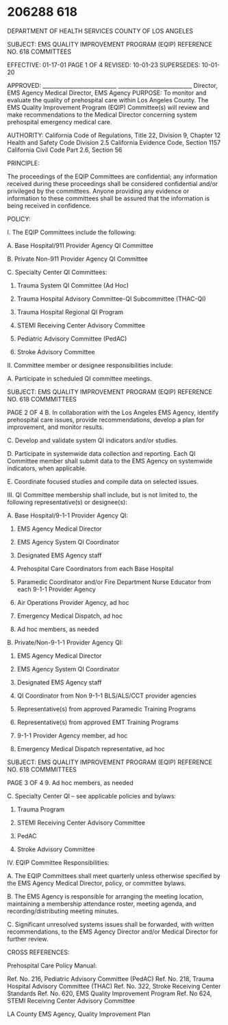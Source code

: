 # 206288 618

DEPARTMENT OF HEALTH SERVICES 
COUNTY OF LOS ANGELES 
 
SUBJECT: EMS QUALITY IMPROVEMENT PROGRAM (EQIP) REFERENCE NO. 618 
 COMMITTEES 
 
EFFECTIVE: 01-17-01  PAGE 1 OF 4 
REVISED:  10-01-23 
SUPERSEDES: 10-01-20 
 
  
APPROVED: ___________________________      ___________________________ 
 Director, EMS Agency   Medical Director, EMS Agency 
PURPOSE: To monitor and evaluate the quality of prehospital care within Los Angeles 
County. The EMS Quality Improvement Program (EQIP) Committee(s) will 
review and make recommendations to the Medical Director concerning system 
prehospital emergency medical care. 
 
AUTHORITY: California Code of Regulations, Title 22, Division 9, Chapter 12 
 Health and Safety Code Division 2.5 
 California Evidence Code, Section 1157 
 California Civil Code Part 2.6, Section 56 
 
PRINCIPLE: 
 
The proceedings of the EQIP Committees are confidential; any information received during 
these proceedings shall be considered confidential and/or privileged by the committees. Anyone 
providing any evidence or information to these committees shall be assured that the information 
is being received in confidence. 
 
POLICY: 
 
I. The EQIP Committees include the following: 
 
A. Base Hospital/911 Provider Agency QI Committee 
 
B. Private Non-911 Provider Agency QI Committee 
 
C. Specialty Center QI Committees: 
 
1. Trauma System QI Committee (Ad Hoc) 
 
2. Trauma Hospital Advisory Committee-QI Subcommittee (THAC-QI) 
 
3. Trauma Hospital Regional QI Program 
 
4. STEMI Receiving Center Advisory Committee 
 
5. Pediatric Advisory Committee (PedAC) 
 
6. Stroke Advisory Committee  
 
II. Committee member or designee responsibilities include: 
 
A. Participate in scheduled QI committee meetings. 
 

SUBJECT: EMS QUALITY IMPROVEMENT PROGRAM (EQIP) REFERENCE NO. 618 
 COMMMITTEES 
 
PAGE 2 OF 4 
B. In collaboration with the Los Angeles EMS Agency, identify prehospital care 
issues, provide recommendations, develop a plan for improvement, and monitor 
results. 
 
C. Develop and validate system QI indicators and/or studies. 
 
D. Participate in systemwide data collection and reporting. Each QI Committee 
member shall submit data to the EMS Agency on systemwide indicators, when 
applicable. 
 
E. Coordinate focused studies and compile data on selected issues. 
 
III. QI Committee membership shall include, but is not limited to, the following 
representative(s) or designee(s): 
 
A. Base Hospital/9-1-1 Provider Agency QI: 
 
1. EMS Agency Medical Director 
 
2. EMS Agency System QI Coordinator 
 
3. Designated EMS Agency staff 
 
4. Prehospital Care Coordinators from each Base Hospital 
 
5. Paramedic Coordinator and/or Fire Department Nurse Educator from 
each 9-1-1 Provider Agency 
 
6. Air Operations Provider Agency, ad hoc 
 
7. Emergency Medical Dispatch, ad hoc 
 
8. Ad hoc members, as needed 
 
B. Private/Non-9-1-1 Provider Agency QI: 
 
1. EMS Agency Medical Director 
 
2. EMS Agency System QI Coordinator 
 
3. Designated EMS Agency staff 
 
4. QI Coordinator from Non 9-1-1 BLS/ALS/CCT provider agencies 
 
5. Representative(s) from approved Paramedic Training Programs 
 
6. Representative(s) from approved EMT Training Programs 
 
7. 9-1-1 Provider Agency member, ad hoc 
 
8. Emergency Medical Dispatch representative, ad hoc 
 

SUBJECT: EMS QUALITY IMPROVEMENT PROGRAM (EQIP) REFERENCE NO. 618 
 COMMMITTEES 
 
PAGE 3 OF 4 
9. Ad hoc members, as needed 
 
C. Specialty Center QI – see applicable policies and bylaws: 
 
1. Trauma Program 
 
2. STEMI Receiving Center Advisory Committee 
 
3. PedAC 
 
4. Stroke Advisory Committee 
 
IV. EQIP Committee Responsibilities: 
 
A. The EQIP Committees shall meet quarterly unless otherwise specified by the 
EMS Agency Medical Director, policy, or committee bylaws. 
 
B. The EMS Agency is responsible for arranging the meeting location, maintaining a 
membership attendance roster, meeting agenda, and recording/distributing 
meeting minutes. 
 
C. Significant unresolved systems issues shall be forwarded, with written 
recommendations, to the EMS Agency Director and/or Medical Director for 
further review. 
 
 
CROSS REFERENCES: 
 
Prehospital Care Policy Manual: 
 
Ref. No. 216,  Pediatric Advisory Committee (PedAC) 
Ref. No. 218,  Trauma Hospital Advisory Committee (THAC) 
Ref. No. 322, Stroke Receiving Center Standards 
Ref. No. 620,  EMS Quality Improvement Program 
Ref. No 624,  STEMI Receiving Center Advisory Committee  
 
LA County EMS Agency, Quality Improvement Plan
